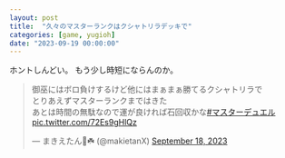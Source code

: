 ```yaml
---
layout: post
title:  "久々のマスターランクはクシャトリラデッキで"
categories: [game, yugioh]
date: "2023-09-19 00:00:00"
---
```


ホントしんどい。
もう少し時短にならんのか。

<blockquote class="twitter-tweet tw-align-center"><p lang="ja" dir="ltr">御巫にはボロ負けするけど他にはまぁまぁ勝てるクシャトリラで<br>とりあえずマスターランクまではきた<br>あとは時間の無駄なので運が良ければ石回収かな<a href="https://twitter.com/hashtag/%E3%83%9E%E3%82%B9%E3%82%BF%E3%83%BC%E3%83%87%E3%83%A5%E3%82%A8%E3%83%AB?src=hash&amp;ref_src=twsrc%5Etfw">#マスターデュエル</a> <a href="https://t.co/72Es9gHlQz">pic.twitter.com/72Es9gHlQz</a></p>&mdash; まきえたん🥦☘️ (@makietanX) <a href="https://twitter.com/makietanX/status/1703787869108924897?ref_src=twsrc%5Etfw">September 18, 2023</a></blockquote> <script async src="https://platform.twitter.com/widgets.js" charset="utf-8"></script>
